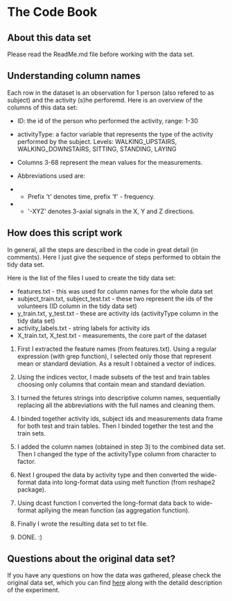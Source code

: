 # The Code Book 



## About this data set


Please read the ReadMe.md file before working with the data set. 



## Understanding column names


Each row in the dataset is an observation for 1 person (also refered to as subject) and the activity (s)he perforemd. Here is an overview of the columns of this data set:

* ID: the id of the person who performed the activity, range: 1-30

* activityType: a factor variable that represents the type of the activity performed by the subject. Levels: WALKING_UPSTAIRS, WALKING_DOWNSTAIRS, SITTING, STANDING, LAYING

* Columns 3-68 represent the mean values for the measurements. 

* Abbreviations used are: 

* * Prefix 't' denotes time, prefix 'f' - frequency. 

* * '-XYZ' denotes 3-axial signals in the X, Y and Z directions.



## How does this script work

In general, all the steps are described in the code in great detail (in comments). Here I just give the sequence of steps performed to obtain the tidy data set. 

Here is the list of the files I used to create the tidy data set:

* features.txt - this was used for column names for the whole data set
* subject_train.txt, subject_test.txt - these two represent the ids of the volunteers (ID column in the tidy data set)
* y_train.txt, y_test.txt - these are activity ids (activityType column in the tidy data set)
* activity_labels.txt - string labels for activity ids
* X_train.txt, X_test.txt - measurements, the core part of the dataset


1. First I extracted the feature names (from features.txt). Using a regular expression (with grep function), I selected only those that represent mean or standard deviation. As a result I obtained a vector of indices. 

2. Using the indices vector, I made subsets of the test and train tables choosing only columns that contain mean and standard deviation.

3. I turned the fetures strings into descriptive column names, sequentially replacing all the abbreviations with the full names and cleaning them. 

4. I binded together activity ids, subject ids and measurements data frame for both test and train tables. Then I binded together the test and the train sets. 

5. I added the column names (obtained in step 3) to the combined data set. Then I changed the type of the activityType column from character to factor. 

6. Next I grouped the data by activity type and then converted the wide-format data into long-format data using melt function (from reshape2 package).

7. Using dcast function I converted the long-format data back to wide-format apllying the mean function (as aggregation function).
8. Finally I wrote the resulting data set to txt file. 
9. DONE. :)

## Questions about the original data set?


If you have any questions on how the data was gathered, please check the original data set, which you can find [here](http://archive.ics.uci.edu/ml/datasets/Human+Activity+Recognition+Using+Smartphones) along with the detaild description of the experiment. 